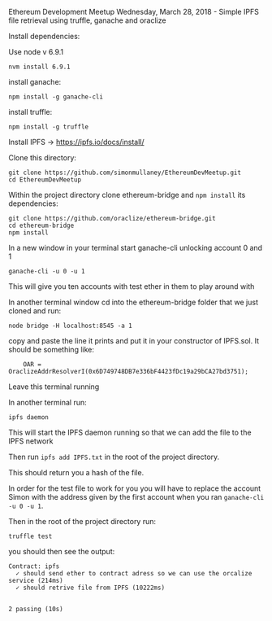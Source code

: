 
Ethereum Development Meetup Wednesday, March 28, 2018 - Simple IPFS file retrieval using truffle, ganache and oraclize

Install dependencies:

Use node v 6.9.1
```
nvm install 6.9.1
```

install ganache:
```
npm install -g ganache-cli
```

install truffle:

```
npm install -g truffle
```

Install IPFS -> https://ipfs.io/docs/install/


Clone this directory:

```
git clone https://github.com/simonmullaney/EthereumDevMeetup.git
cd EthereumDevMeetup
```

Within the project directory clone ethereum-bridge and `npm install` its dependencies:

```
git clone https://github.com/oraclize/ethereum-bridge.git
cd ethereum-bridge
npm install
```

In a new window in your terminal start ganache-cli unlocking account 0 and 1

```
ganache-cli -u 0 -u 1
```

This will give you ten accounts with test ether in them to play around with

In another terminal window cd into the ethereum-bridge folder that we just cloned and run:

```
node bridge -H localhost:8545 -a 1
```

copy and paste the line it prints and put it in your constructor of IPFS.sol. It should be something like:

```
    OAR = OraclizeAddrResolverI(0x6D749748DB7e336bF4423fDc19a29bCA27bd3751);
```

Leave this terminal running

In another terminal run:

```
ipfs daemon
```

This will start the IPFS daemon running so that we can add the file to the IPFS network

Then run `ipfs add IPFS.txt` in the root of the project directory.

This should return you a hash of the file.

In order for the test file to work for you you will have to replace the account Simon with the address given by the first account when you ran `ganache-cli -u 0 -u 1`.

Then in the root of the project directory run:

```
truffle test
```

you should then see the output:

```
Contract: ipfs
  ✓ should send ether to contract adress so we can use the orcalize service (214ms)
  ✓ should retrive file from IPFS (10222ms)


2 passing (10s)
```
